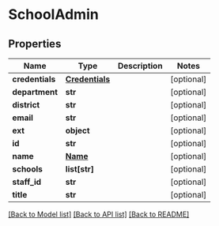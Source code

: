 # SchoolAdmin

## Properties
Name | Type | Description | Notes
------------ | ------------- | ------------- | -------------
**credentials** | [**Credentials**](Credentials.md) |  | [optional] 
**department** | **str** |  | [optional] 
**district** | **str** |  | [optional] 
**email** | **str** |  | [optional] 
**ext** | **object** |  | [optional] 
**id** | **str** |  | [optional] 
**name** | [**Name**](Name.md) |  | [optional] 
**schools** | **list[str]** |  | [optional] 
**staff_id** | **str** |  | [optional] 
**title** | **str** |  | [optional] 

[[Back to Model list]](README.md#documentation-for-models) [[Back to API list]](README.md#documentation-for-api-endpoints) [[Back to README]](README.md)


